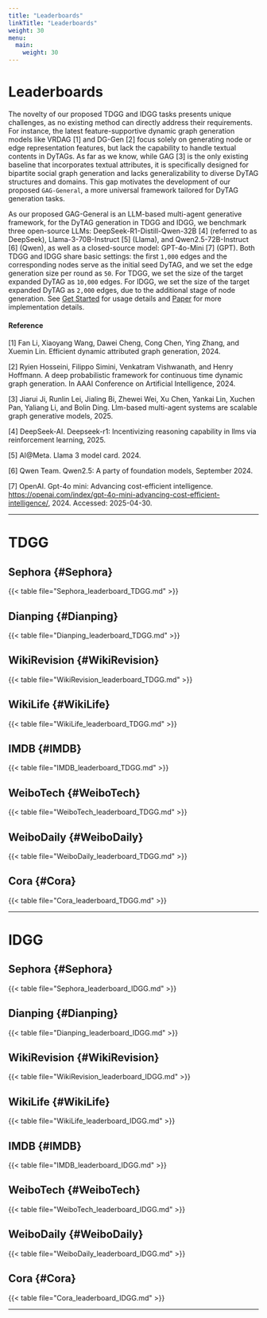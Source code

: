 ```yaml
---
title: "Leaderboards"
linkTitle: "Leaderboards"
weight: 30
menu:
  main:
    weight: 30
---
```


<div class="td-content">
	<h1> Leaderboards </h1>
</div>

The novelty of our proposed TDGG and IDGG tasks presents unique challenges, as no existing method can directly address their requirements. For instance, the latest feature-supportive dynamic graph generation models like VRDAG [1] and DG-Gen [2] focus solely on generating node or edge representation features, but lack the capability to handle textual contents in DyTAGs. As far as we know, while GAG [3] is the only existing baseline that incorporates textual attributes, it is specifically designed for bipartite social graph generation and lacks generalizability to diverse DyTAG structures and domains. This gap motivates the development of our proposed `GAG-General`, a more universal framework tailored for DyTAG generation tasks.

As our proposed GAG-General is an LLM-based multi-agent generative framework, for the DyTAG generation in TDGG and IDGG, we benchmark three open-source LLMs: DeepSeek-R1-Distill-Qwen-32B [4] (referred to as DeepSeek), Llama-3-70B-Instruct [5] (Llama), and Qwen2.5-72B-Instruct [6] (Qwen), as well as a closed-source model: GPT-4o-Mini [7] (GPT). Both TDGG and IDGG share basic settings: the first `1,000` edges and the corresponding nodes serve as the initial seed DyTAG, and we set the edge generation size per round as `50`. For TDGG, we set the size of the target expanded DyTAG as `10,000` edges. For IDGG, we set the size of the target expanded DyTAG as `2,000` edges, due to the additional stage of node generation. See [Get Started](/get-started/) for usage details and [Paper]() for more implementation details.

#### Reference

[1] Fan Li, Xiaoyang Wang, Dawei Cheng, Cong Chen, Ying Zhang, and Xuemin Lin. Efficient dynamic attributed graph generation, 2024.

[2] Ryien Hosseini, Filippo Simini, Venkatram Vishwanath, and Henry Hoffmann. A deep probabilistic framework for continuous time dynamic graph generation. In AAAI Conference on Artificial Intelligence, 2024.

[3] Jiarui Ji, Runlin Lei, Jialing Bi, Zhewei Wei, Xu Chen, Yankai Lin, Xuchen Pan, Yaliang Li, and Bolin Ding. Llm-based multi-agent systems are scalable graph generative models, 2025.

[4] DeepSeek-AI. Deepseek-r1: Incentivizing reasoning capability in llms via reinforcement learning, 2025.

[5] AI@Meta. Llama 3 model card. 2024.

[6] Qwen Team. Qwen2.5: A party of foundation models, September 2024.

[7] OpenAI. Gpt-4o mini: Advancing cost-efficient intelligence. https://openai.com/index/gpt-4o-mini-advancing-cost-efficient-intelligence/, 2024. Accessed: 2025-04-30.

---

# TDGG

## Sephora {#Sephora}

{{< table file="Sephora_leaderboard_TDGG.md" >}}

## Dianping {#Dianping}

{{< table file="Dianping_leaderboard_TDGG.md" >}}

## WikiRevision {#WikiRevision}

{{< table file="WikiRevision_leaderboard_TDGG.md" >}}

## WikiLife {#WikiLife}

{{< table file="WikiLife_leaderboard_TDGG.md" >}}

## IMDB {#IMDB}

{{< table file="IMDB_leaderboard_TDGG.md" >}}

## WeiboTech {#WeiboTech}

{{< table file="WeiboTech_leaderboard_TDGG.md" >}}

## WeiboDaily {#WeiboDaily}

{{< table file="WeiboDaily_leaderboard_TDGG.md" >}}

## Cora {#Cora}

{{< table file="Cora_leaderboard_TDGG.md" >}}



---

# IDGG

## Sephora {#Sephora}

{{< table file="Sephora_leaderboard_IDGG.md" >}}

## Dianping {#Dianping}

{{< table file="Dianping_leaderboard_IDGG.md" >}}

## WikiRevision {#WikiRevision}

{{< table file="WikiRevision_leaderboard_IDGG.md" >}}

## WikiLife {#WikiLife}

{{< table file="WikiLife_leaderboard_IDGG.md" >}}

## IMDB {#IMDB}

{{< table file="IMDB_leaderboard_IDGG.md" >}}

## WeiboTech {#WeiboTech}

{{< table file="WeiboTech_leaderboard_IDGG.md" >}}

## WeiboDaily {#WeiboDaily}

{{< table file="WeiboDaily_leaderboard_IDGG.md" >}}

## Cora {#Cora}

{{< table file="Cora_leaderboard_IDGG.md" >}}

---